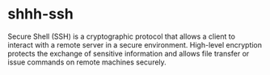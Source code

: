 # shhh-ssh
Secure Shell (SSH) is a cryptographic protocol that allows a client to interact with a remote server in a secure environment.  High-level encryption protects the exchange of sensitive information and allows file transfer or issue commands on remote machines securely.
